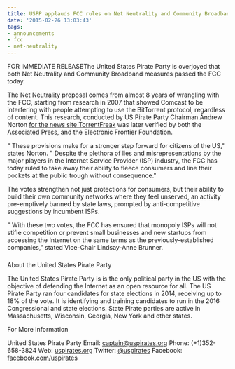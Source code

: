 ```yaml
---
title: USPP applauds FCC rules on Net Neutrality and Community Broadband
date: '2015-02-26 13:03:43'
tags:
- announcements
- fcc
- net-neutrality
---
```


FOR IMMEDIATE RELEASEThe United States Pirate Party is overjoyed that both Net Neutrality and Community Broadband measures passed the FCC today.

The Net Neutrality proposal comes from almost 8 years of wrangling with the FCC, starting from research in 2007 that showed Comcast to be interfering with people attempting to use the BitTorrent protocol, regardless of content. This research, conducted by US Pirate Party Chairman Andrew Norton 
[for the news site TorrentFreak](http://torrentfreak.com/comcast-throttles-bittorrent-traffic-seeding-impossible/) was later verified by both the Associated Press, and the Electronic Frontier Foundation.

"
These provisions make for a stronger step forward for citizens of the US," states Norton. "
Despite the plethora of lies and misrepresentations by the major players in the Internet Service Provider (ISP) industry, the FCC has today ruled to take away their ability to fleece consumers and line their pockets at the public trough without consequence."

The votes strengthen not just protections for consumers, but their ability to build their own community networks where they feel unserved, an activity pre-emptively banned by state laws, prompted by anti-competitive suggestions by incumbent ISPs.

"
With these two votes, the FCC has ensured that monopoly ISPs will not stifle competition or prevent small businesses and new startups from accessing the Internet on the same terms as the previously-established companies," stated Vice-Chair Lindsay-Anne Brunner.

###
About the United States Pirate Party

The United States Pirate Party is is the only political party in the US with the objective of defending the Internet as an open resource for all. The US Pirate Party ran four candidates for state elections in 2014, receiving up to 18% of the vote. It is identifying and training candidates to run in the 2016 Congressional and state elections. State Pirate parties are active in Massachusetts, Wisconsin, Georgia, New York and other states.

For More Information

United States Pirate Party
Email: captain@uspirates.org
Phone: (+1)352-658-3824
Web: 
[uspirates.org](https://uspirates.org)
Twitter: 
[@uspirates](https://twitter.com/uspirates)
Facebook: 
[facebook.com/uspirates](https://facebook.com/uspirates)
